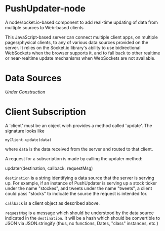 PushUpdater-node
================

A node/socket.io-based component to add real-time updating of data from multiple sources to Web-based clients

This JavaScript-based server can connect multiple client apps, on multiple pages/physical clients, to any of various data sources provided on the server.  It relies on the Socket.io library's ability to use bidirectional WebSockets when the browser supports it, and to fall back to other realtime or near-realtime update mechanisms when WebSockets are not available.

Data Sources
============

_Under Construction_

Client Subscription
===================

A 'client' must be an object wich provides a method called 'update'.  The signature looks like

    myClient.update(data)
    
where `data` is the data received from the server and routed to that client.

A request for a subscription is made by calling the updater method:

  updater(destination, callback, requestMsg)

`destination` is a string identifying a data source that the server is serving up.  For example, if an instance of PushUpdater is serving up a stock ticker under the name "stockes", and tweets under the name "tweets", a client could pass "stocks" to indicate the source the request is intended for.

`callback` is a client object as described above.
 
`requestMsg` is a message which should be understood by the data source indicated in the `destination`.  It will be a hash which should be convertible to JSON via JSON.stringify (thus, no functions, Dates, "class" instances, etc.)

